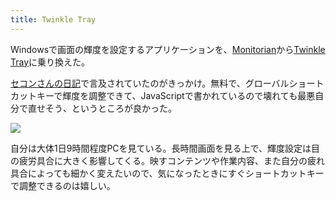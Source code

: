 ```yaml
---
title: Twinkle Tray
---
```

Windowsで画面の輝度を設定するアプリケーションを、[Monitorian](https://apps.microsoft.com/store/detail/monitorian/9NW33J738BL0)から[Twinkle Tray](https://apps.microsoft.com/store/detail/twinkle-tray-brightness-slider/9PLJWWSV01LK)に乗り換えた。

[セコンさんの日記](https://secon.dev/entry/2022/06/02/210000/)で言及されていたのがきっかけ。無料で、グローバルショートカットキーで輝度を調整できて、JavaScriptで書かれているので壊れても最悪自分で直せそう、というところが良かった。

![](https://lh3.googleusercontent.com/docs/ADP-6oHMxrIjh2mAVznnPWnJ3G6CP3DD-tajvoB1YyrFJZ924MjXww6wPrblG73Pmo9iNOGl07ct_6ViR4tjZg7-A63ioH3E9YHwYboWfQIXRCS3j6aFvt7d8164kt2_2NxpZ4fMmhbtBDowL9qWIe5MPwBxjgeAA0T2-RsRNwHxQmgt1rdlStzYXmj_8nAU5qDjmWc-o2WcTOarIKe1m1lR9JxGbGChQgUL7LN98aDU9UDBKD1zUOwvUQlE7qv-VLqHWBHbFjiQ1aKAoHuxMDx84VCK8MOa3fxd0ZYW2-3q-pxFl2ZsbWJjB61zoCCzSUsrMyabnqjGo3hwHqUOI91GnpDrbPWtab-5anAP06_vfjG5x5T5h8RUpqUcHL51KzP9SvVSJ3XttTTnMdVoi-6M61G7oZdlwIq0-CjaZtdgKpe_suzeLjmdURm6dNRZGS5dbhbv5LtKjx3OWIWHRxWUl7Sm5GAhiiwXhXy99uus39oZO-xs-MeRVmm8_rreVGDfxyQt4_et09L76xQrPicE9RkTCRYfK-C6VixUQmQ8kx6bOf21S_e5Gg3J_zn-fAuWN0oPZI60MXGKIqRopH6o9y340OmqEM837V5FeyPAU9lsj2RbItoBjqFbQ44tIDxfnJtTGgQWlBZa0WFJ_oDYnYVMPyO2HP97YmP7-VZIw_75TXuQ4QSyzOmgbBaVPLB8XTIT8neOn3LQXQaG_BDlLNK8BAwf8cWEoqwDVxb0L8OFzO9-IhBVTzTJ9SpsTlc4SsLORX9xbsTUGjZ6F-aHsQnCh3vHE7fOeFRF97xZvY2MTUt4kwfYR0gK0SvzEaQqPenVJ8okhQ_dUfgKClCYB57Vds_zoZ3Gm-tkYFa3E5ig-uuvQmiAuir9uEUZ6oaL9w97oLiEgSAv8uk2DuTtyIMgYvc6mrS8wEjP5obdxG-7ISJcIvff5QkTTdsqhvBm-_GFl8iYDHpqwWaOAa7lovS9836WsY7kTtcNOeueRCB2citA7LCasRv8HQ536pdtNOzdv9dK2i9vC-jO9XxJv6uV5MmRptG1WG6-qd8xMXa_K2xmqjp_n3wKO-J93cwaANnmGEhEBbG6AYjZv_o0crdLmX-9t9eHoMExAusZyhLjb5q7CpnMXdVM0QKQQnxML9IsjeGD4Hjo73JttFrp0RSynObux1vTMZHzKeY8yQ1J5ruUmXuq6BCzNYO0Kq_7FCiHuto2txYYiI4681j5I1b4kirmFVVs2tEn-G1CBKugCCw2)

自分は大体1日9時間程度PCを見ている。長時間画面を見る上で、輝度設定は目の疲労具合に大きく影響してくる。映すコンテンツや作業内容、また自分の疲れ具合によっても細かく変えたいので、気になったときにすぐショートカットキーで調整できるのは嬉しい。
